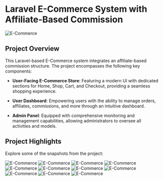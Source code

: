 # Laravel E-Commerce System with Affiliate-Based Commission

![E-Commerce](https://projects.arslanstack.com/photos/affiliate/1.png)

## Project Overview

This Laravel-based E-Commerce system integrates an affiliate-based commission structure. The project encompasses the following key components:

- **User-Facing E-Commerce Store**: Featuring a modern UI with dedicated sections for Home, Shop, Cart, and Checkout, providing a seamless shopping experience.

- **User Dashboard**: Empowering users with the ability to manage orders, affiliates, commissions, and more through an intuitive dashboard.

- **Admin Panel**: Equipped with comprehensive monitoring and management capabilities, allowing administrators to oversee all activities and models.

## Project Highlights

Explore some of the snapshots from the project:

![E-Commerce](https://projects.arslanstack.com/photos/affiliate/2.png)
![E-Commerce](https://projects.arslanstack.com/photos/affiliate/3.png)
![E-Commerce](https://projects.arslanstack.com/photos/affiliate/4.png)
![E-Commerce](https://projects.arslanstack.com/photos/affiliate/5.png)
![E-Commerce](https://projects.arslanstack.com/photos/affiliate/6.png)
![E-Commerce](https://projects.arslanstack.com/photos/affiliate/7.png)
![E-Commerce](https://projects.arslanstack.com/photos/affiliate/8.png)
![E-Commerce](https://projects.arslanstack.com/photos/affiliate/9.png)
![E-Commerce](https://projects.arslanstack.com/photos/affiliate/10.png)
![E-Commerce](https://projects.arslanstack.com/photos/affiliate/11.png)
![E-Commerce](https://projects.arslanstack.com/photos/affiliate/12.png)

